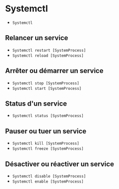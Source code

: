 # Systemctl
- `Systemctl`
## Relancer un service
  - `Systemctl restart [SystemProcess]`
  - `Systemctl reload [SystemProcess]`

## Arrêter ou démarrer un service
  - `Systemctl stop [SystemProcess]`
  - `Systemctl start [SystemProcess]`

## Status d'un service
  - `Systemctl status [SystemProcess]`

## Pauser ou tuer un service
  - `Systemctl kill [SystemProcess]`
  - `Systemctl freeze [SystemProcess]`

## Désactiver ou réactiver un service
  - `Systemctl disable [SystemProcess]`
  - `Systemctl enable [SystemProcess]`